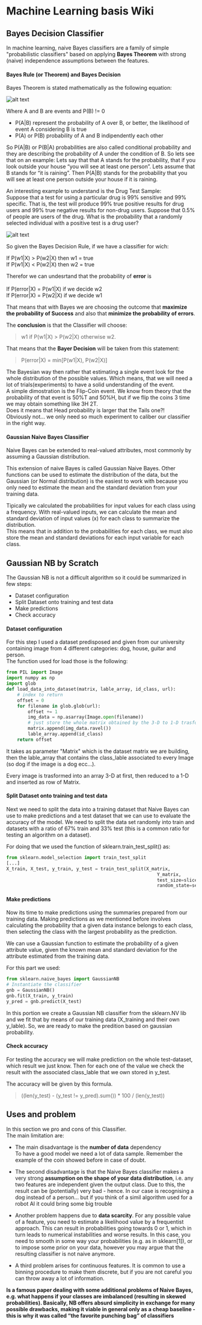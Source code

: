 # Machine Learning basis Wiki
## Bayes Decision Classifier
In machine learning, naive Bayes classifiers are a family of simple "probabilistic classifiers" 
based on applying **Bayes Theorem** with strong (naive) independence assumptions between the features.

#### Bayes Rule (or Theorem) and Bayes Decision
Bayes Theorem is stated mathematically as the following equation: <br/>

![alt text](https://wikimedia.org/api/rest_v1/media/math/render/svg/b1078eae6dea894bd826f0b598ff41130ee09c19)

Where A and B are events and P(B) != 0

- P(A|B) represent the probability of A over B, or better, the likelihood of event A considering 
B is true
- P(A) or P(B) probability of A and B indipendently each other

So P(A|B) or P(B|A) probabilities are also called conditional probability and they are describing the 
probability of A under the condition of B. So lets see that on an example: Lets say that 
that A stands for the probability, that if you look outside your house “you will see at 
least one person”. Lets assume that B stands for “it is raining”. Then P(A|B) stands for 
the probability that you will see at least one person outside your house if it is raining. 

An interesting example to understand is the Drug Test Sample:<br/>
Suppose that a test for using a particular drug is 99% sensitive and 99% specific. That is, 
the test will produce 99% true positive results for drug users and 99% true negative results 
for non-drug users. Suppose that 0.5% of people are users of the drug. What is the probability 
that a randomly selected individual with a positive test is a drug user? <br/>

![alt text](https://wikimedia.org/api/rest_v1/media/math/render/svg/95c6524a3736c43e4bae139713f3df2392e6eda9)

So given the Bayes Decision Rule, if we have a classifier for wich:<br/>

If P(w1|X) > P(w2|X)   then   w1 = true    
If P(w1|X) < P(w2|X)   then   w2 = true <br/>

Therefor we can undesrtand that the probability of **error** is <br/><br/>
If P(error|X) = P(w1|X)   if we decide w2 <br/>
If P(error|X) = P(w2|X)   if we decide w1 <br/>

That means that with Bayes we are choosing the outcome that **maximize the probability of 
Success** and also that **minimize the probability of errors**.

The **conclusion** is that the Classifier will choose: 
>w1 if P(w1|X) > P(w2|X) otherwise w2.

That means that the **Bayer Decision** will be taken from this statement: 
>P(error|X) = min[P(w1|X), P(w2|X)]

The Bayesian way then rather that estimating a single event look for the whole distribution
of the possible values. Which means, that we will need a lot of trials(experiments) to have 
a solid understanding of the event.<br/>
A simple dimostration is the Flip-Coin event. We know from theory that the probability of that
event is 50%T and 50%H, but if we flip the coins 3 time we may obtain something like 3H 2T.<br/>
Does it means that Head probability is larger that the Tails one?!<br/>
Obviously not... we only need so much experiment to caliber our classifier in the right way.

#### Gaussian Naive Bayes Classifier
Naive Bayes can be extended to real-valued attributes, most commonly by assuming a Gaussian 
distribution.<br/>

This extension of naive Bayes is called Gaussian Naive Bayes. Other functions can be used 
to estimate the distribution of the data, but the Gaussian (or Normal distribution) is the 
easiest to work with because you only need to estimate the mean and the standard deviation 
from your training data.

Tipically we calculated the probabilities for input values for each class using a frequency. 
With real-valued inputs, we can calculate the mean and standard deviation of input values (x) 
for each class to summarize the distribution.<br/>
This means that in addition to the probabilities for each class, we must also store the mean
 and standard deviations for each input variable for each class.
 
 ## Gaussian NB by Scratch
 
 The Gaussian NB is not a difficult algorithm so it could be summarized in few steps:
 
 - Dataset configuration
 - Split Dataset onto training and test data
 - Make predictions
 - Check accuracy
 
 #### Dataset configuration
 For this step I used a dataset predisposed and given from our university containing image
 from 4 different categories: dog, house, guitar and person.<br/>
The function used for load those is the following:

```python
from PIL import Image
import numpy as np
import glob
def load_data_into_dataset(matrix, lable_array, id_class, url):
    # index to return
    offset = 0
    for filename in glob.glob(url):
        offset += 1
        img_data = np.asarray(Image.open(filename))
        # just store the whole matrix obtained by the 3-D to 1-D trasformation
        matrix.append(img_data.ravel())
        lable_array.append(id_class)
    return offset
```
It takes as parameter "Matrix" which is the dataset matrix we are building, then the lable_array 
that contains the class_lable associated to every Image (so dog if the image is a dog ecc...).<br/>

Every image is trasformed into an array 3-D at first, then reduced to a 1-D and inserted as row of
Matrix.

#### Split Dataset onto training and test data
Next we need to split the data into a training dataset that Naive Bayes can use to make 
predictions and a test dataset that we can use to evaluate the accuracy of the model. 
We need to split the data set randomly into train and datasets with a ratio of 67% train 
and 33% test (this is a common ratio for testing an algorithm on a dataset).<br/>

For doing that we used the function of sklearn.train_test_split() as:
```python
from sklearn.model_selection import train_test_split
[...]
X_train, X_test, y_train, y_test = train_test_split(X_matrix,
                                                        Y_matrix,
                                                        test_size=slice_size,
                                                        random_state=seed)
```

#### Make predictions
Now its time to make predictions using the summaries prepared from our training data. 
Making predictions as we mentioned before involves calculating the probability that a 
given data instance belongs to each class, then selecting the class with the largest 
probability as the prediction.<br/>

We can use a Gaussian function to estimate the probability of a given attribute value, 
given the known mean and standard deviation for the attribute estimated from the training data.<br/>

For this part we used:
```python
from sklearn.naive_bayes import GaussianNB
# Instantiate the classifier
gnb = GaussianNB()
gnb.fit(X_train, y_train)
y_pred = gnb.predict(X_test)
```
In this portion we create a Gaussian NB classifier from the sklearn.NV lib and we
fit that by means of our training data (X_training and their own y_lable).
So, we are ready to make the predition based on gaussian probability. <br/>


#### Check accuracy
For testing the accuracy we will make prediction on the whole test-dataset, which result 
we just know. 
Then for each one of the value we check the result with the associated class_lable that 
we own stored in y_test.<br/>

The accuracy will be given by this formula. 
>((len(y_test) - (y_test != y_pred).sum()) * 100 / (len(y_test)) 

## Uses and problem
In this section we pro and cons of this Classifier.<br/>
The main limitation are:<br/>
- The main disadvantage is the **number of data** dependency<br/>
To have a good model we need a lot of data sample. Remember the example of the coin showed 
before in case of doubt.

- The second disadvantage is that the Naive Bayes classifier makes a very strong **assumption 
on the shape of your data distribution**, i.e. any two features are independent given the output 
class. Due to this, the result can be (potentially) very bad - hence. In our case is recognising
a dog instead of a person... but if you think of a simil algorithm used for a robot AI it could
bring some big trouble 

- Another problem happens due to **data scarcity**. For any possible value of a feature, you need 
to estimate a likelihood value by a frequentist approach. This can result in probabilities going 
towards 0 or 1, which in turn leads to numerical instabilities and worse results. In this case,
you need to smooth in some way your probabilities (e.g. as in sklearn[1]), or to impose some 
prior on your data, however you may argue that the resulting classifier is not naive anymore.

- A third problem arises for continuous features. It is common to use a binning procedure to
 make them discrete, but if you are not careful you can throw away a lot of information.  
 
**Is a famous paper dealing with some additional problems of Naive Bayes, e.g. what happens 
if your classes are imbalanced (resulting in skewed probabilities). Basically, NB offers 
absurd simplicity in exchange for many possible drawbacks, making it viable in general only
 as a cheap baseline - this is why it was called “the favorite punching bag” of classifiers**

